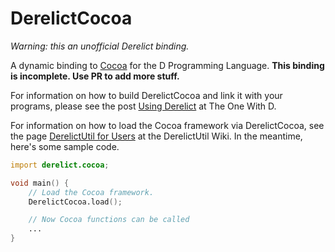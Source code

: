 DerelictCocoa
=============

*Warning: this an unofficial Derelict binding.*

A dynamic binding to [Cocoa](http://leenissen.dk/fann/wp/) for the D Programming Language. **This binding is incomplete. Use PR to add more stuff.**

For information on how to build DerelictCocoa and link it with your programs, please see the post [Using Derelict](http://dblog.aldacron.net/derelict-help/using-derelict/) at The One With D.

For information on how to load the Cocoa framework via DerelictCocoa, see the page [DerelictUtil for Users](https://github.com/DerelictOrg/DerelictUtil/wiki/DerelictUtil-for-Users) at the DerelictUtil Wiki. In the meantime, here's some sample code.

```D
import derelict.cocoa;

void main() {
    // Load the Cocoa framework.
    DerelictCocoa.load();

    // Now Cocoa functions can be called
    ...
}
```

